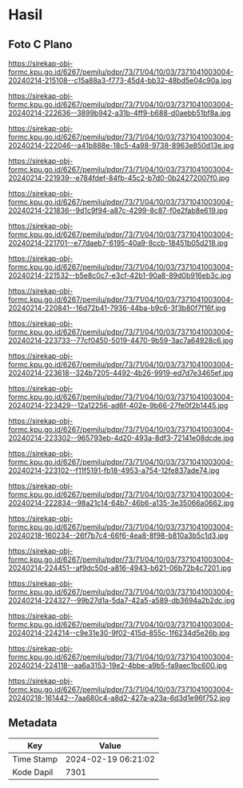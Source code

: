 # Hasil

## Foto C Plano

https://sirekap-obj-formc.kpu.go.id/6267/pemilu/pdpr/73/71/04/10/03/7371041003004-20240214-215108--c15a88a3-f773-45d4-bb32-48bd5e04c90a.jpg

https://sirekap-obj-formc.kpu.go.id/6267/pemilu/pdpr/73/71/04/10/03/7371041003004-20240214-222636--3899b942-a31b-4ff9-b688-d0aebb51bf8a.jpg

https://sirekap-obj-formc.kpu.go.id/6267/pemilu/pdpr/73/71/04/10/03/7371041003004-20240214-222046--a41b888e-18c5-4a98-9738-8963e850d13e.jpg

https://sirekap-obj-formc.kpu.go.id/6267/pemilu/pdpr/73/71/04/10/03/7371041003004-20240214-221939--e784fdef-84fb-45c2-b7d0-0b24272007f0.jpg

https://sirekap-obj-formc.kpu.go.id/6267/pemilu/pdpr/73/71/04/10/03/7371041003004-20240214-221836--9d1c9f94-a87c-4299-8c87-f0e2fab8e619.jpg

https://sirekap-obj-formc.kpu.go.id/6267/pemilu/pdpr/73/71/04/10/03/7371041003004-20240214-221701--e77daeb7-6195-40a9-8ccb-18451b05d218.jpg

https://sirekap-obj-formc.kpu.go.id/6267/pemilu/pdpr/73/71/04/10/03/7371041003004-20240214-221532--b5e8c0c7-e3cf-42b1-90a8-89d0b916eb3c.jpg

https://sirekap-obj-formc.kpu.go.id/6267/pemilu/pdpr/73/71/04/10/03/7371041003004-20240214-220841--16d72b41-7936-44ba-b9c6-3f3b80f7f16f.jpg

https://sirekap-obj-formc.kpu.go.id/6267/pemilu/pdpr/73/71/04/10/03/7371041003004-20240214-223733--77cf0450-5019-4470-9b59-3ac7a64928c6.jpg

https://sirekap-obj-formc.kpu.go.id/6267/pemilu/pdpr/73/71/04/10/03/7371041003004-20240214-223618--324b7205-4492-4b26-9919-ed7d7e3465ef.jpg

https://sirekap-obj-formc.kpu.go.id/6267/pemilu/pdpr/73/71/04/10/03/7371041003004-20240214-223429--12a12256-ad6f-402e-9b66-27fe0f2b1445.jpg

https://sirekap-obj-formc.kpu.go.id/6267/pemilu/pdpr/73/71/04/10/03/7371041003004-20240214-223302--965793eb-4d20-493a-8df3-72141e08dcde.jpg

https://sirekap-obj-formc.kpu.go.id/6267/pemilu/pdpr/73/71/04/10/03/7371041003004-20240214-223102--f11f5191-fb18-4953-a754-12fe837ade74.jpg

https://sirekap-obj-formc.kpu.go.id/6267/pemilu/pdpr/73/71/04/10/03/7371041003004-20240214-222834--98a21c14-64b7-46b6-a135-3e35066a0662.jpg

https://sirekap-obj-formc.kpu.go.id/6267/pemilu/pdpr/73/71/04/10/03/7371041003004-20240218-160234--26f7b7c4-66f6-4ea8-8f98-b810a3b5c1d3.jpg

https://sirekap-obj-formc.kpu.go.id/6267/pemilu/pdpr/73/71/04/10/03/7371041003004-20240214-224451--af9dc50d-a816-4943-b621-06b72b4c7201.jpg

https://sirekap-obj-formc.kpu.go.id/6267/pemilu/pdpr/73/71/04/10/03/7371041003004-20240214-224327--99b27d1a-5da7-42a5-a589-db3694a2b2dc.jpg

https://sirekap-obj-formc.kpu.go.id/6267/pemilu/pdpr/73/71/04/10/03/7371041003004-20240214-224214--c9e31e30-9f02-415d-855c-1f6234d5e26b.jpg

https://sirekap-obj-formc.kpu.go.id/6267/pemilu/pdpr/73/71/04/10/03/7371041003004-20240214-224118--aa6a3153-19e2-4bbe-a9b5-fa9aec1bc600.jpg

https://sirekap-obj-formc.kpu.go.id/6267/pemilu/pdpr/73/71/04/10/03/7371041003004-20240218-161442--7aa680c4-a8d2-427a-a23a-6d3d1e96f752.jpg


## Metadata

| Key        | Value               |
| ---------- | ------------------- |
| Time Stamp | 2024-02-19 06:21:02 |
| Kode Dapil | 7301                |



